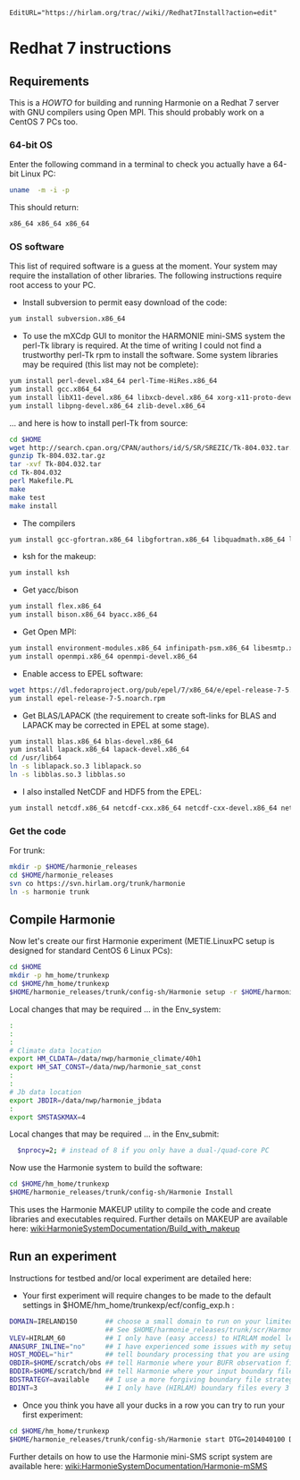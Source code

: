```@meta
EditURL="https://hirlam.org/trac//wiki//Redhat7Install?action=edit"
```
# Redhat 7 instructions
## Requirements
This is a *HOWTO* for building and running Harmonie on a Redhat 7 server with GNU compilers using Open MPI. This should probably work on a CentOS 7 PCs too.

### 64-bit OS
Enter the following command in a terminal to check you actually have a 64-bit Linux PC:
```bash
uname  -m -i -p
```
This should return:
```bash
x86_64 x86_64 x86_64
```

### OS software
This list of required software is a guess at the moment. Your system may require the installation of other libraries. The following instructions require root access to your PC.

 * Install subversion to permit easy download of the code:
```bash
yum install subversion.x86_64
```



 * To use the mXCdp GUI to monitor the HARMONIE mini-SMS system the perl-Tk library is required. At the time of writing I could not find a trustworthy perl-Tk rpm to install the software. Some system libraries may be required (this list may not be complete):
```bash
yum install perl-devel.x84_64 perl-Time-HiRes.x86_64
yum install gcc.x864_64
yum install libX11-devel.x86_64 libxcb-devel.x86_64 xorg-x11-proto-devel.noarch libXau-devel.x86_64
yum install libpng-devel.x86_64 zlib-devel.x86_64
```
... and here is how to install perl-Tk from source:
```bash
cd $HOME
wget http://search.cpan.org/CPAN/authors/id/S/SR/SREZIC/Tk-804.032.tar.gz
gunzip Tk-804.032.tar.gz
tar -xvf Tk-804.032.tar
cd Tk-804.032
perl Makefile.PL
make
make test
make install
```

 * The compilers
```bash
yum install gcc-gfortran.x86_64 libgfortran.x86_64 libquadmath.x86_64 libquadmath-devel.x86_64
```

 * ksh for the makeup:
```bash
yum install ksh
```

 * Get yacc/bison
```bash
yum install flex.x86_64
yum install bison.x86_64 byacc.x86_64
```

 * Get Open MPI:
```bash
yum install environment-modules.x86_64 infinipath-psm.x86_64 libesmtp.x86_64 opensm-libs.x86_64libibumad.x86_64 tcl.x86_64
yum install openmpi.x86_64 openmpi-devel.x86_64
```

 * Enable access to EPEL software:
```bash
wget https://dl.fedoraproject.org/pub/epel/7/x86_64/e/epel-release-7-5.noarch.rpm
yum install epel-release-7-5.noarch.rpm
```

 * Get BLAS/LAPACK (the requirement to create soft-links for BLAS and LAPACK may be corrected in EPEL at some stage).
```bash
yum install blas.x86_64 blas-devel.x86_64
yum install lapack.x86_64 lapack-devel.x86_64
cd /usr/lib64
ln -s liblapack.so.3 liblapack.so
ln -s libblas.so.3 libblas.so
```

 * I also installed NetCDF and HDF5 from the EPEL:
```bash
yum install netcdf.x86_64 netcdf-cxx.x86_64 netcdf-cxx-devel.x86_64 netcdf-cxx-static.x86_64 netcdf-devel.x86_64 netcdf-fortran.x86_64 netcdf-fortran-devel.x86_64 netcdf-static.x86_64 hdf5.x86_64 hdf5-devel.x86_64 libcurl-devel.x86_64
```

### Get the code


For trunk:
```bash
mkdir -p $HOME/harmonie_releases
cd $HOME/harmonie_releases
svn co https://svn.hirlam.org/trunk/harmonie 
ln -s harmonie trunk
```

## Compile Harmonie
Now let's create our first Harmonie experiment (METIE.LinuxPC setup is designed for standard CentOS 6 Linux PCs):
```bash
cd $HOME
mkdir -p hm_home/trunkexp
cd $HOME/hm_home/trunkexp
$HOME/harmonie_releases/trunk/config-sh/Harmonie setup -r $HOME/harmonie_releases/trunk -h METIE.LinuxRH7gnu
```

Local changes that may be required ... in the Env_system:
```bash
:
:
:
# Climate data location
export HM_CLDATA=/data/nwp/harmonie_climate/40h1
export HM_SAT_CONST=/data/nwp/harmonie_sat_const
:
:
# Jb data location
export JBDIR=/data/nwp/harmonie_jbdata
:
export SMSTASKMAX=4
```

Local changes that may be required ... in the Env_submit:
```bash
  $nprocy=2; # instead of 8 if you only have a dual-/quad-core PC
```

Now use the Harmonie system to build the software:
```bash
cd $HOME/hm_home/trunkexp
$HOME/harmonie_releases/trunk/config-sh/Harmonie Install
```
This uses the Harmonie MAKEUP utility to compile the code and create libraries and executables required. Further details on MAKEUP are available here: [wiki:HarmonieSystemDocumentation/Build_with_makeup](./Build_with_makeup.md)

## Run an experiment
Instructions for testbed and/or local experiment are detailed here:
 * Your first experiment will require changes to be made to the default settings in $HOME/hm_home/trunkexp/ecf/config_exp.h :
```bash
DOMAIN=IRELAND150       ## choose a small domain to run on your limited PC.
                        ## See $HOME/harmonie_releases/trunk/scr/Harmonie_domains.pm for existing definitions
VLEV=HIRLAM_60          ## I only have (easy access) to HIRLAM model level files on my PC 
ANASURF_INLINE="no"     ## I have experienced some issues with my setup calling SODA from inside CANARI
HOST_MODEL="hir"        ## tell boundary processing that you are using HIRLAM model boundary files
OBDIR=$HOME/scratch/obs ## tell Harmonie where your BUFR observation files are
BDDIR=$HOME/scratch/bnd ## tell Harmonie where your input boundary files are (HIRLAM or IFS files normally)
BDSTRATEGY=available    ## I use a more forgiving boundary file strategy
BDINT=3                 ## I only have (HIRLAM) boundary files every 3 hours
```

 * Once you think you have all your ducks in a row you can try to run your first experiment:
```bash
cd $HOME/hm_home/trunkexp
$HOME/harmonie_releases/trunk/config-sh/Harmonie start DTG=2014040100 DTGEND=2014040112 LL=03 BUILD=no
```

Further details on how to use the Harmonie mini-SMS script system are available here: [wiki:HarmonieSystemDocumentation/Harmonie-mSMS](./Harmonie-mSMS.md)
